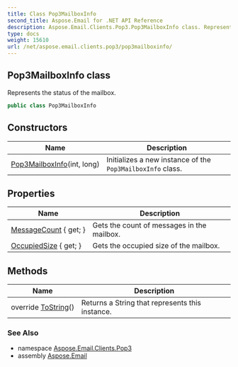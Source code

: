 ```yaml
---
title: Class Pop3MailboxInfo
second_title: Aspose.Email for .NET API Reference
description: Aspose.Email.Clients.Pop3.Pop3MailboxInfo class. Represents the status of the mailbox
type: docs
weight: 15610
url: /net/aspose.email.clients.pop3/pop3mailboxinfo/
---
```

## Pop3MailboxInfo class

Represents the status of the mailbox.

```csharp
public class Pop3MailboxInfo
```

## Constructors

| Name | Description |
| --- | --- |
| [Pop3MailboxInfo](pop3mailboxinfo/)(int, long) | Initializes a new instance of the `Pop3MailboxInfo` class. |

## Properties

| Name | Description |
| --- | --- |
| [MessageCount](../../aspose.email.clients.pop3/pop3mailboxinfo/messagecount/) { get; } | Gets the count of messages in the mailbox. |
| [OccupiedSize](../../aspose.email.clients.pop3/pop3mailboxinfo/occupiedsize/) { get; } | Gets the occupied size of the mailbox. |

## Methods

| Name | Description |
| --- | --- |
| override [ToString](../../aspose.email.clients.pop3/pop3mailboxinfo/tostring/)() | Returns a String that represents this instance. |

### See Also

* namespace [Aspose.Email.Clients.Pop3](../../aspose.email.clients.pop3/)
* assembly [Aspose.Email](../../)


